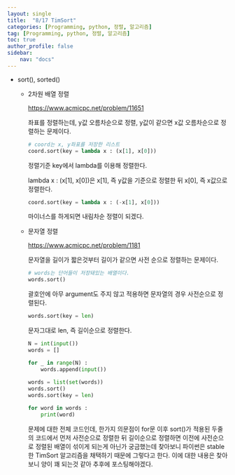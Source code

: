 ```yaml
---
layout: single
title:  "8/17 TimSort"
categories: [Programming, python, 정렬, 알고리즘]
tag: [Programming, python, 정렬, 알고리즘]
toc: true
author_profile: false
sidebar:
    nav: "docs"
---
```


* sort(), sorted()

  * 2차원 배열 정렬

    https://www.acmicpc.net/problem/11651

    좌표를 정렬하는데, y값 오름차순으로 정렬, y값이 같으면 x값 오름차순으로 정렬하는 문제이다.

    ```python
    # coord는 x, y좌표를 저장한 리스트
    coord.sort(key = lambda x : (x[1], x[0]))
    ```

    정렬기준 key에서 lambda를 이용해 정렬한다.

    lambda x : (x[1], x[0])은 x[1], 즉 y값을 기준으로 정렬한 뒤 x[0], 즉 x값으로 정렬한다.

    ```python
    coord.sort(key = lambda x : (-x[1], x[0]))
    ```

    마이너스를 하게되면 내림차순 정렬이 되겠다.

  * 문자열 정렬

    https://www.acmicpc.net/problem/1181

    문자열을 길이가 짧은것부터 길이가 같으면 사전 순으로 정렬하는 문제이다.

    ```python
    # words는 단어들이 저장돼있는 배열이다.
    words.sort()
    ```

    괄호안에 아무 argument도 주지 않고 적용하면 문자열의 경우 사전순으로 정렬된다.

    ```python
    words.sort(key = len)
    ```

    문자그대로 len, 즉 길이순으로 정렬한다.

    ```python
    N = int(input())
    words = []
    
    for _ in range(N) :
        words.append(input())
        
    words = list(set(words))
    words.sort()
    words.sort(key = len)
    
    for word in words :
        print(word) 
    ```

    문제에 대한 전체 코드인데, 한가지 의문점이 for문 이후 sort()가 적용된 두줄의 코드에서 먼저 사전순으로 정렬한 뒤 길이순으로 정렬하면 이전에 사전순으로 정렬된 배열이 섞이게 되는게 아닌가 궁금했는데 찾아보니 파이썬은 stable한 TimSort 알고리즘을 채택하기 때문에 그렇다고 한다. 이에 대한 내용은 찾아보니 양이 꽤 되는것 같아 추후에 포스팅해야겠다.

